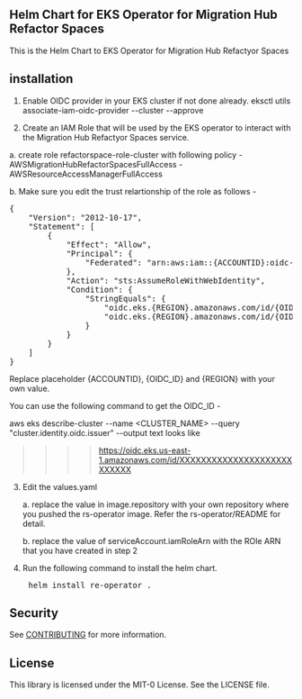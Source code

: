 ## Helm Chart for EKS Operator for Migration Hub Refactor Spaces

This is the Helm Chart to EKS Operator for Migration Hub Refactyor Spaces

## installation

1. Enable OIDC provider in your EKS cluster if not done already.
eksctl utils associate-iam-oidc-provider --cluster <cluster-name> --approve

2. Create an IAM Role that will be used by the EKS operator to interact with the Migration Hub Refactyor Spaces service.

a. create role refactorspace-role-cluster with following policy
    - AWSMigrationHubRefactorSpacesFullAccess 
    - AWSResourceAccessManagerFullAccess

b. Make sure you edit the trust relartionship of the role as follows - 
<pre>
{
    "Version": "2012-10-17",
    "Statement": [
        {
            "Effect": "Allow",
            "Principal": {
                "Federated": "arn:aws:iam::{ACCOUNTID}:oidc-provider/oidc.eks.{REGION}.amazonaws.com/id/{OIDC_ID}"
            },
            "Action": "sts:AssumeRoleWithWebIdentity",
            "Condition": {
                "StringEquals": {
                    "oidc.eks.{REGION}.amazonaws.com/id/{OIDC_ID}:sub": "system:serviceaccount:refactorspace-system:refactorspace-account",
                    "oidc.eks.{REGION}.amazonaws.com/id/{OIDC_ID}:aud": "sts.amazonaws.com"
                }
            }
        }
    ]
}
</pre>
Replace placeholder {ACCOUNTID}, {OIDC_ID} and {REGION} with your own value. 

You can use the following command to get the OIDC_ID - 

aws eks describe-cluster --name <CLUSTER_NAME> --query "cluster.identity.oidc.issuer" --output text looks like 
>>>> https://oidc.eks.us-east-1.amazonaws.com/id/XXXXXXXXXXXXXXXXXXXXXXXXXXX


3. Edit the values.yaml

    a. replace the value in image.repository with your own repository where you pushed the rs-operator image. Refer the rs-operator/README for detail.

    b. replace the value of serviceAccount.iamRoleArn with the ROle ARN that you have created in step 2

4. Run the following command to install the helm chart.

<pre>
    helm install re-operator .
</pre>
    
## Security

See [CONTRIBUTING](../CONTRIBUTING.md#security-issue-notifications) for more information.

## License

This library is licensed under the MIT-0 License. See the LICENSE file.








